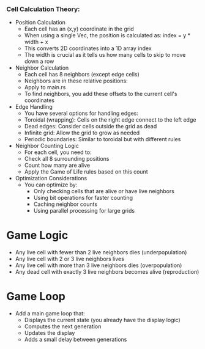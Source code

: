### Cell Calculation Theory:
- Position Calculation
    - Each cell has an (x,y) coordinate in the grid
    - When using a single Vec<bool>, the position is calculated as: index = y * width + x
    - This converts 2D coordinates into a 1D array index
    - The width is crucial as it tells us how many cells to skip to move down a row
- Neighbor Calculation
    - Each cell has 8 neighbors (except edge cells)
    - Neighbors are in these relative positions:
    - Apply to main.rs
    - To find neighbors, you add these offsets to the current cell's coordinates
- Edge Handling
    - You have several options for handling edges:
    - Toroidal (wrapping): Cells on the right edge connect to the left edge
    - Dead edges: Consider cells outside the grid as dead
    - Infinite grid: Allow the grid to grow as needed
    - Periodic boundaries: Similar to toroidal but with different rules
- Neighbor Counting Logic
    - For each cell, you need to:
    - Check all 8 surrounding positions
    - Count how many are alive
    - Apply the Game of Life rules based on this count
- Optimization Considerations
    - You can optimize by:
        - Only checking cells that are alive or have live neighbors
        - Using bit operations for faster counting
        - Caching neighbor counts
        - Using parallel processing for large grids

# Game Logic
- Any live cell with fewer than 2 live neighbors dies (underpopulation)
- Any live cell with 2 or 3 live neighbors lives
- Any live cell with more than 3 live neighbors dies (overpopulation)
- Any dead cell with exactly 3 live neighbors becomes alive (reproduction)

# Game Loop
- Add a main game loop that:
    - Displays the current state (you already have the display logic)
    - Computes the next generation
    - Updates the display
    - Adds a small delay between generations
